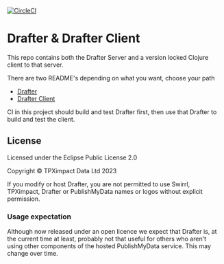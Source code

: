 [![CircleCI](https://dl.circleci.com/status-badge/img/gh/Swirrl/drafter/tree/master.svg?style=svg)](https://dl.circleci.com/status-badge/redirect/gh/Swirrl/drafter/tree/master)

# Drafter & Drafter Client

This repo contains both the Drafter Server and a version locked
Clojure client to that server.

There are two README's depending on what you want, choose your path

- [Drafter](/drafter/README.md)
- [Drafter Client](/drafter-client/README.md)

CI in this project should build and test Drafter first, then use that
Drafter to build and test the client.

## License

Licensed under the Eclipse Public License 2.0

Copyright © TPXimpact Data Ltd 2023

If you modify or host Drafter, you are not permitted to use Swirrl, TPXimpact, Drafter or PublishMyData names or logos without explicit permission.

### Usage expectation

Although now released under an open licence we expect that Drafter is, at the current time at least, probably not that useful for others who aren't using other components of the hosted PublishMyData service. This may change over time.

